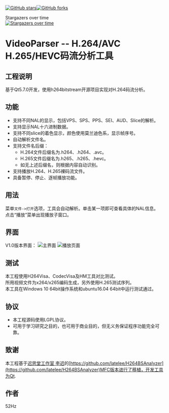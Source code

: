 

[![GitHub stars](https://img.shields.io/github/stars/mayunxi/VideoParser_QT.svg)](https://github.com/mayunxi/VideoParser_QT)[![GitHub forks](https://img.shields.io/github/forks/mayunxi/VideoParser_QT.svg)](https://github.com/mayunxi/VideoParser_QT)

Stargazers over time  
[![Stargazers over time](https://starcharts.herokuapp.com/mayunxi/VideoParser_QT.svg)](https://starcharts.herokuapp.com/mayunxi/VideoParser_QT)




# VideoParser -- H.264/AVC H.265/HEVC码流分析工具

## 工程说明
基于Qt5.7.0开发，使用h264bitstream开源项目实现对H.264码流分析。<br>

## 功能
* 支持不同NAL的显示，包括VPS、SPS、PPS、SEI、AUD、Slice的解析。
* 支持显示NAL十六进制数据。
* 支持不同slice的着色显示，颜色使用莫兰迪色系，显示帧序号。
* 自动解析文件名。
* 支持文件名后缀：
    * H.264文件后缀名为.h264、.h264、.avc。
    * H.265文件后缀名为.h265、.h265、.hevc。
    * 如无上述后缀名，则根据内容自动识别。
* 支持播放H.264、H.265裸码流文件。
* 具备暂停、停止、逐帧播放功能。

## 用法
菜单`文件->打开`选项，工具会自动解析。单击某一项即可查看具体的NAL信息。<br>
点击“播放”菜单出现播放子窗口。

## 界面
V1.0版本界面：
![主界面](https://images.gitee.com/uploads/images/2020/1220/162013_c3c54dc1_5162686.png "2020-12-20 15-30-21 的屏幕截图.png")
![播放页面](https://images.gitee.com/uploads/images/2020/1220/162040_7f36750b_5162686.png "2020-12-20 15-30-43 的屏幕截图.png")

## 测试
本工程使用H264Visa、CodecVisa及HM工具对比测试。<br>
所用视频文件为x264/x265编码生成，另外使用H.265测试序列。<br>
本工具在Windows 10 64bit操作系统和ubuntu16.04 64bit中运行测试通过。<br>


## 协议

* 本工程源码使用LGPL协议。
* 可用于学习研究之目的，也可用于商业目的，但无义务保证程序功能完全可靠。

## 致谢
本工程基于[迟思堂工作室 李迟](http://www.latelee.org)的[https://github.com/latelee/H264BSAnalyzer](https://github.com/latelee/H264BSAnalyzer)MFC版本进行了移植，开发工具为Qt.

## 作者
52Hz
